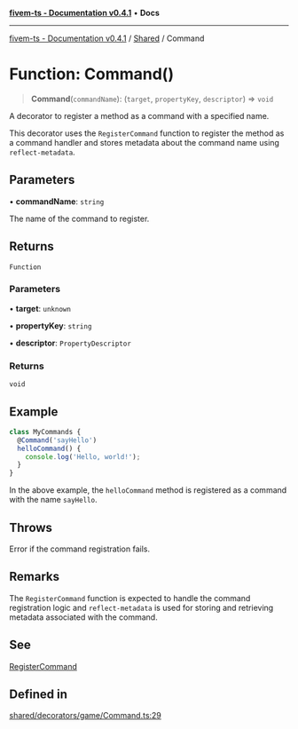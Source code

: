 [**fivem-ts - Documentation v0.4.1**](../../../README.md) • **Docs**

***

[fivem-ts - Documentation v0.4.1](../../../README.md) / [Shared](../README.md) / Command

# Function: Command()

> **Command**(`commandName`): (`target`, `propertyKey`, `descriptor`) => `void`

A decorator to register a method as a command with a specified name.

This decorator uses the `RegisterCommand` function to register the method as a command handler
and stores metadata about the command name using `reflect-metadata`.

## Parameters

• **commandName**: `string`

The name of the command to register.

## Returns

`Function`

### Parameters

• **target**: `unknown`

• **propertyKey**: `string`

• **descriptor**: `PropertyDescriptor`

### Returns

`void`

## Example

```ts
class MyCommands {
  @Command('sayHello')
  helloCommand() {
    console.log('Hello, world!');
  }
}
```

In the above example, the `helloCommand` method is registered as a command with the name `sayHello`.

## Throws

Error if the command registration fails.

## Remarks

The `RegisterCommand` function is expected to handle the command registration logic
and `reflect-metadata` is used for storing and retrieving metadata associated with the command.

## See

[RegisterCommand](https://docs.fivem.net/natives/?_0x5FA79B0F)

## Defined in

[shared/decorators/game/Command.ts:29](https://github.com/Purpose-Dev/fivem-ts/blob/main/src/shared/decorators/game/Command.ts#L29)
